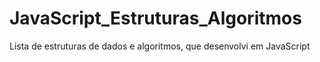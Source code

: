# JavaScript_Estruturas_Algoritmos
Lista de estruturas de dados e algoritmos, que desenvolvi em JavaScript

